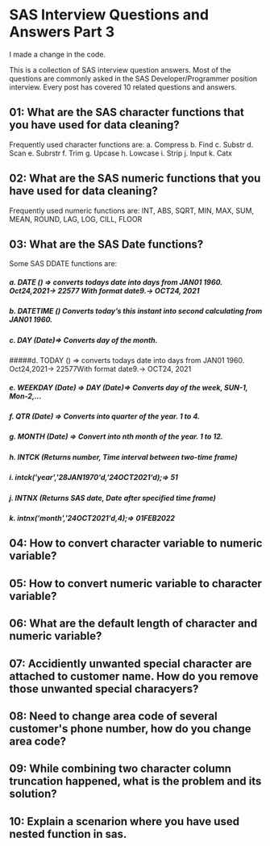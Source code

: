 # SAS Interview Questions and Answers Part 3

I made a change in the code. 


This is a collection of SAS interview question answers. Most of the questions are commonly asked in the SAS Developer/Programmer position interview. Every post has covered 10 related questions and answers.


## 01: What are the SAS character functions that you have used for data cleaning?
Frequently used character functions are: 
a. Compress
b. Find
c. Substr
d. Scan
e. Subrstr
f. Trim
g. Upcase
h. Lowcase
i. Strip
j. Input
k. Catx


## 02: What are the SAS numeric functions that you have used for data cleaning?
Frequently used numeric functions are:
INT, ABS, SQRT, MIN, MAX, SUM, MEAN, ROUND, LAG, LOG, CILL, FLOOR


## 03: What are the SAS Date functions?
Some SAS DDATE functions are:
##### a. 	DATE () => converts todays date into days from JAN01 1960. Oct24,2021-> 22577 With format date9.-> OCT24, 2021
##### b. DATETIME () Converts today’s this instant into second calculating from JAN01 1960.
##### c. DAY (Date)=> Converts day of the month.
#####d. TODAY () => converts todays date into days from JAN01 1960. Oct24,2021-> 22577With format date9.-> OCT24, 2021
##### e. WEEKDAY (Date) => DAY (Date)=> Converts day of the week, SUN-1, Mon-2,…
##### f. QTR (Date) => Converts into quarter of the year. 1 to 4.
##### g. MONTH (Date) => Convert into nth month of the year. 1 to 12.
##### h. INTCK (Returns number, Time interval between two-time frame)
##### i. intck('year','28JAN1970'd,'24OCT2021'd);=> 51
##### j. INTNX (Returns SAS date, Date after specified time frame)
##### k. intnx('month','24OCT2021'd,4);=> 01FEB2022



## 04: How to convert character variable to numeric variable?

## 05: How to convert numeric variable to character variable?

## 06: What are the default length of character and numeric variable?

## 07: Accidiently unwanted special character are attached to customer name. How do you remove those unwanted special characyers?

## 08: Need to change area code of several customer's phone number, how do you change area code?

## 09: While combining two character column truncation happened, what is the problem and its solution?

## 10: Explain a scenarion where you have used nested function in sas.






 








